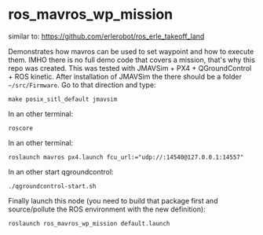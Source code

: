 # ros_mavros_wp_mission

similar to: https://github.com/erlerobot/ros_erle_takeoff_land

Demonstrates how mavros can be used to set waypoint and how to execute them. 
IMHO there is no full demo code that covers a mission, that's why this repo was created.
This was tested with JMAVSim + PX4 + QGroundControl + ROS kinetic.
After installation of JMAVSim the there should be a folder `~/src/Firmware`. Go to that direction and type:

```
make posix_sitl_default jmavsim
```

In an other terminal:
```
roscore
```

In an other terminal:
```
roslaunch mavros px4.launch fcu_url:="udp://:14540@127.0.0.1:14557"
```

In an other start qgroundcontrol:
```
./qgroundcontrol-start.sh 
```

Finally launch this node (you need to build that package first and source/pollute the ROS environment with the new definition):
```
roslaunch ros_mavros_wp_mission default.launch
```
